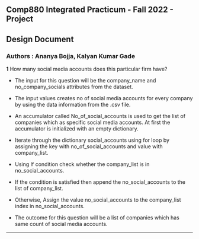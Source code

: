 ## Comp880 Integrated Practicum - Fall 2022 - Project

##  Design Document

### Authors : Ananya Bojja, Kalyan Kumar Gade


**1** How many social media accounts does this particular firm have?

- The input for this question will be the company_name and no_company_socials attributes from the dataset. 

- The input values creates no of social media accounts for every company by using the data information from the .csv file. 

- An accumulator called No_of_social_accounts is used to get the list of companies which as specific social media accounts. At first the accumulator is initialized with an empty dictionary. 

- Iterate through the dictionary social_accounts using for loop by assigning the key with no_of_social_accounts and value with company_list.

- Using If condition check whether the company_list is in no_social_accounts.

- If the condition is satisfied then append the no_social_accounts to the list of company_list.

- Otherwise, Assign the value no_social_accounts to the company_list index in no_social_accounts.

- The outcome for this question will be a list of companies which has same count of social media accounts.

----------------------------------------------------------------------------------------------------------------

